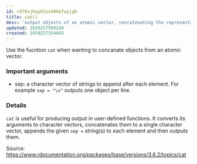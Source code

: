 ```yaml
---
id: r876xjhay81os40kbfwyjgb
title: cat()
desc: 'output objects of an atomic vector, concatenating the representations'
updated: 1650257909249
created: 1650257554083
---
```


Use the fucntion `cat` when wanting to concanate objects from an atomic vector.

### Important arguments

- sep: a character vector of strings to append after each element. For example `sep = "\n"` outputs one object per line.

### Details

`cat` is useful for producing output in user-defined functions. It converts its arguments to character vectors, concatenates them to a single character vector, appends the given `sep =`  string(s) to each element and then outputs them.

Source: https://www.rdocumentation.org/packages/base/versions/3.6.2/topics/cat